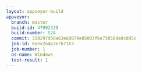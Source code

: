 ```yaml
---
layout: appveyor-build
appveyor:
  branch: master
  build-id: 47992339
  build-number: 524
  commit: 338297d50a63e6d879e85003f6e73856da0c895c
  job-id: 8oex2o4p3erh71k3
  job-number: 1
  os-name: Windows
  test-result: 1
---
```

